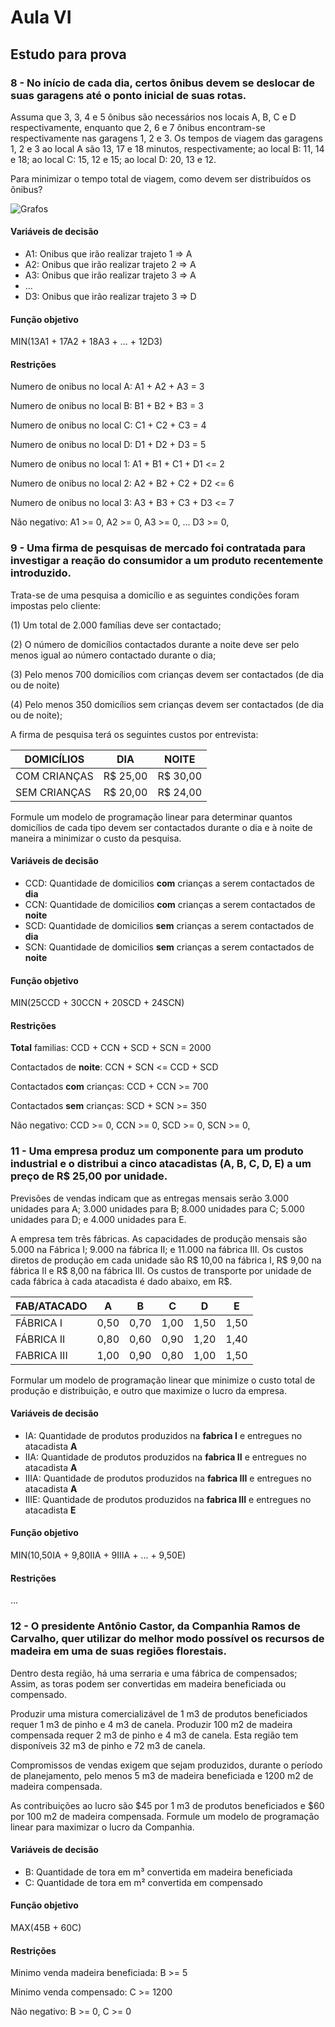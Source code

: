 # Aula VI

## Estudo para prova

### 8 - No início de cada dia, certos ônibus devem se deslocar de suas garagens até o ponto inicial de suas rotas. 

Assuma que 3, 3, 4 e 5  ônibus são necessários nos locais A, B, C e D respectivamente, enquanto que 2, 6 e 7 ônibus encontram-se respectivamente nas garagens 1, 2 e 3. Os tempos de viagem das garagens 1, 2 e 3 ao local A são 13, 17 e 18 minutos, respectivamente; ao local B: 11, 14 e 18; ao local C: 15, 12 e 15; ao local D: 20, 13 e 12.

Para minimizar o tempo total de viagem, como devem ser distribuídos os ônibus?

![Grafos](./20190905_205931.jpg)

#### Variáveis de decisão

- A1: Onibus que irão realizar trajeto 1 => A
- A2: Onibus que irão realizar trajeto 2 => A
- A3: Onibus que irão realizar trajeto 3 => A
- ...
- D3: Onibus que irão realizar trajeto 3 => D

#### Função objetivo

MIN(13A1 + 17A2 + 18A3 + ... + 12D3)

#### Restrições

Numero de onibus no local A: A1 + A2 + A3 = 3

Numero de onibus no local B: B1 + B2 + B3 = 3

Numero de onibus no local C: C1 + C2 + C3 = 4

Numero de onibus no local D: D1 + D2 + D3 = 5

Numero de onibus no local 1: A1 + B1 + C1 + D1 <= 2

Numero de onibus no local 2: A2 + B2 + C2 + D2 <= 6

Numero de onibus no local 3: A3 + B3 + C3 + D3 <= 7

Não negativo: A1 >= 0, A2  >= 0, A3  >= 0, ... D3  >= 0,

### 9 - Uma firma de pesquisas de mercado foi contratada para investigar a reação do consumidor a um produto recentemente introduzido. 

Trata-se de uma pesquisa a domicílio e as seguintes condições foram impostas pelo cliente:

(1) Um total de 2.000 famílias deve ser contactado;

(2) O número de domicílios contactados durante a noite deve ser pelo menos igual ao número contactado durante o dia;

(3) Pelo menos 700 domicílios com crianças devem ser contactados (de dia ou de noite)

(4) Pelo menos 350 domicílios sem crianças devem ser contactados (de dia ou de noite);

A firma de pesquisa terá os seguintes custos por entrevista: 

| **DOMICÍLIOS** | **DIA**    | **NOITE**  |
| -------------- | ---------- | ---------- |
| COM CRIANÇAS   | R$   25,00 | R$   30,00 |
| SEM CRIANÇAS   | R$   20,00 | R$   24,00 |

Formule um modelo de programação linear para determinar quantos domicílios de cada tipo devem ser contactados durante o dia e à noite de maneira a minimizar o custo da pesquisa.

#### Variáveis de decisão

- CCD: Quantidade de domicilios **com** crianças a serem contactados de **dia**
- CCN: Quantidade de domicilios **com** crianças a serem contactados de **noite**
- SCD: Quantidade de domicilios **sem** crianças a serem contactados de **dia**
- SCN: Quantidade de domicilios **sem** crianças a serem contactados de **noite**

#### Função objetivo

MIN(25CCD + 30CCN + 20SCD + 24SCN)

#### Restrições

**Total** familias: CCD + CCN + SCD + SCN = 2000

Contactados de **noite**: CCN + SCN <= CCD + SCD

Contactados **com** crianças: CCD + CCN >= 700

Contactados **sem** crianças: SCD + SCN >= 350

Não negativo: CCD >= 0, CCN >= 0, SCD  >= 0, SCN  >= 0,

### 11 - Uma empresa produz um componente para um produto industrial e o distribui a cinco atacadistas (A, B, C, D, E) a um preço de R$ 25,00 por unidade. 

Previsões de vendas indicam que as entregas mensais serão 3.000 unidades para A; 3.000 unidades para B; 8.000 unidades para C; 5.000 unidades para D; e 4.000 unidades para E.

A empresa tem três fábricas. As capacidades de produção mensais são 5.000 na Fábrica I; 9.000 na fábrica II; e 11.000 na fábrica III. Os custos diretos de produção em cada unidade são R$ 10,00 na fábrica I, R$ 9,00 na fábrica II e R$ 8,00 na fábrica III. Os custos de transporte por unidade de cada fábrica à cada atacadista é dado abaixo, em R$.

| **FAB/ATACADO** | **A** | **B** | **C** | **D** | **E** |
| --------------- | ----- | ----- | ----- | ----- | ----- |
| FÁBRICA I       | 0,50  | 0,70  | 1,00  | 1,50  | 1,50  |
| FÁBRICA II      | 0,80  | 0,60  | 0,90  | 1,20  | 1,40  |
| FABRICA III     | 1,00  | 0,90  | 0,80  | 1,00  | 1,50  |

Formular um modelo de programação linear que minimize o custo total de produção e distribuição, e outro que maximize o lucro da empresa. 

#### Variáveis de decisão

- IA: Quantidade de produtos produzidos na **fabrica I** e entregues no atacadista **A**
- IIA: Quantidade de produtos produzidos na **fabrica II** e entregues no atacadista **A**
- IIIA: Quantidade de produtos produzidos na **fabrica III** e entregues no atacadista **A**
- IIIE: Quantidade de produtos produzidos na **fabrica III** e entregues no atacadista **E**

#### Função objetivo

MIN(10,50IA + 9,80IIA + 9IIIA + ... + 9,50E)

#### Restrições

...

### 12 - O presidente Antônio Castor, da Companhia Ramos de Carvalho, quer utilizar do melhor modo possível os recursos de madeira em uma de suas regiões florestais. 

Dentro desta região, há uma serraria e uma fábrica de compensados; Assim, as toras podem ser convertidas em madeira beneficiada ou compensado.

Produzir uma mistura comercializável de 1 m3 de produtos beneficiados requer 1 m3 de pinho e 4 m3 de canela. Produzir 100 m2 de madeira compensada requer 2 m3  de pinho e 4 m3 de canela. Esta região tem disponíveis 32 m3 de pinho e 72 m3 de canela.

Compromissos de vendas exigem que sejam produzidos, durante o período de planejamento, pelo menos 5 m3 de madeira beneficiada e 1200 m2 de madeira compensada. 

As contribuições ao lucro são $45 por 1 m3 de produtos beneficiados e $60 por 100 m2 de madeira compensada. Formule um modelo de programação linear para maximizar o lucro da Companhia.

#### Variáveis de decisão

- B: Quantidade de tora em m³ convertida em madeira beneficiada
- C: Quantidade de tora em m² convertida em compensado

#### Função objetivo

MAX(45B + 60C)

#### Restrições

Minimo venda madeira beneficiada: B >= 5

Minimo venda compensado: C >= 1200

Não negativo: B >= 0, C >= 0